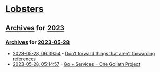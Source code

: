 # [Lobsters](../../../README.md)

## [Archives](../../index.md) for [2023](../index.md)

### [Archives](../../index.md) for [2023-05-28](index.md)

* [2023-05-28, 06:39:54](https://lobste.rs/s/gdjnaz/don_t_forward_things_aren_t_forwarding) - [Don’t forward things that aren’t forwarding references](https://quuxplusone.github.io/blog/2023/05/27/dont-forward-non-forwarding-references/)
* [2023-05-28, 05:14:57](https://lobste.rs/s/jhrffu/go_services_one_goliath_project) - [Go + Services = One Goliath Project](https://blog.khanacademy.org/go-services-one-goliath-project/)
